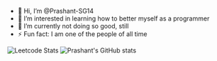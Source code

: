 - 👋 Hi, I’m @Prashant-SG14
- 👀 I’m interested in learning how to better myself as a programmer
- 🌱 I’m currently not doing so good, still
- ⚡ Fun fact: I am one of the people of all time

![Leetcode Stats](https://leetcard.jacoblin.cool/Prashant-SG14)
![Prashant's GitHub stats](https://github-readme-stats.vercel.app/api?username=prashant-sg14&show_icons=true&theme=dark)


<!---
- 💞️ I’m looking to collaborate on ...

- 📫 How to reach me 
Prashant-SG14/Prashant-SG14 is a ✨ special ✨ repository because its `README.md` (this file) appears on your GitHub profile.
You can click the Preview link to take a look at your changes.
--->
